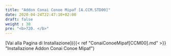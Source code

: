 ```yaml
---
title: "Addon Conai Conoe Mipaf [A.CCM.STD00]"
date: 2020-04-24T22:47:10+02:00
draft: false
weight : 30
pre: "<b>720. </b>"
---
```


[Vai alla Pagina di Installazione]({{< ref "ConaiConoeMipaf[CCM00].md" >}} "Installazione Addon Conai Conoe Mipaf")
